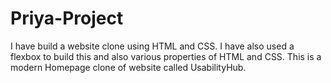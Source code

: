 # Priya-Project

I have build a website clone using HTML and CSS.
I have also used a flexbox to build this and also various properties of HTML and CSS. 
This is a modern Homepage clone of website called UsabilityHub.
